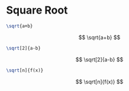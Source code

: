 # Square Root

```latex
\sqrt{a+b}
```

$$
\sqrt{a+b}
$$

```latex
\sqrt[2]{a-b}
```

$$
\sqrt[2]{a-b}
$$

```latex
\sqrt[n]{f(x)}
```

$$
\sqrt[n]{f(x)}
$$